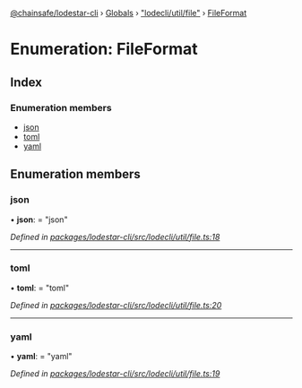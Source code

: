 [@chainsafe/lodestar-cli](../README.md) › [Globals](../globals.md) › ["lodecli/util/file"](../modules/_lodecli_util_file_.md) › [FileFormat](_lodecli_util_file_.fileformat.md)

# Enumeration: FileFormat

## Index

### Enumeration members

* [json](_lodecli_util_file_.fileformat.md#json)
* [toml](_lodecli_util_file_.fileformat.md#toml)
* [yaml](_lodecli_util_file_.fileformat.md#yaml)

## Enumeration members

###  json

• **json**: = "json"

*Defined in [packages/lodestar-cli/src/lodecli/util/file.ts:18](https://github.com/ChainSafe/lodestar/blob/f41191172/packages/lodestar-cli/src/lodecli/util/file.ts#L18)*

___

###  toml

• **toml**: = "toml"

*Defined in [packages/lodestar-cli/src/lodecli/util/file.ts:20](https://github.com/ChainSafe/lodestar/blob/f41191172/packages/lodestar-cli/src/lodecli/util/file.ts#L20)*

___

###  yaml

• **yaml**: = "yaml"

*Defined in [packages/lodestar-cli/src/lodecli/util/file.ts:19](https://github.com/ChainSafe/lodestar/blob/f41191172/packages/lodestar-cli/src/lodecli/util/file.ts#L19)*
